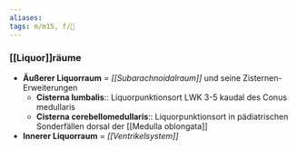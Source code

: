```yaml
---
aliases: 
tags: m/m15, f/🧠
---
```

### [[Liquor]]räume
- **Äußerer Liquorraum** = *[[Subarachnoidalraum]]* und seine Zisternen-Erweiterungen
	- **Cisterna lumbalis**:: Liquorpunktionsort LWK 3-5 kaudal des Conus medullaris
	- **Cisterna cerebellomedullaris**:: Liquorpunktionsort in pädiatrischen Sonderfällen dorsal der [[Medulla oblongata]]
- **Innerer Liquorraum** = *[[Ventrikelsystem]]*